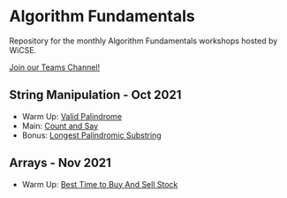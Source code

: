 # Algorithm Fundamentals
Repository for the monthly Algorithm Fundamentals workshops hosted by WiCSE.

[Join our Teams Channel! ](https://teams.microsoft.com/l/channel/19%3a2c4377b6119e42a59fd4ccbf2562271b%40thread.skype/Algorithm%2520Fundamentals?groupId=070a6bff-7541-4a26-b9f5-35f93be0b7ca&tenantId=72f988bf-86f1-41af-91ab-2d7cd011db47)

## String Manipulation - Oct 2021
- Warm Up: [Valid Palindrome](https://leetcode.com/problems/valid-palindrome/)
- Main: [Count and Say](https://leetcode.com/problems/count-and-say/)
- Bonus: [Longest Palindromic Substring](https://leetcode.com/problems/longest-palindromic-substring/)

## Arrays - Nov 2021
- Warm Up: [Best Time to Buy And Sell Stock](https://leetcode.com/problems/best-time-to-buy-and-sell-stock/)
